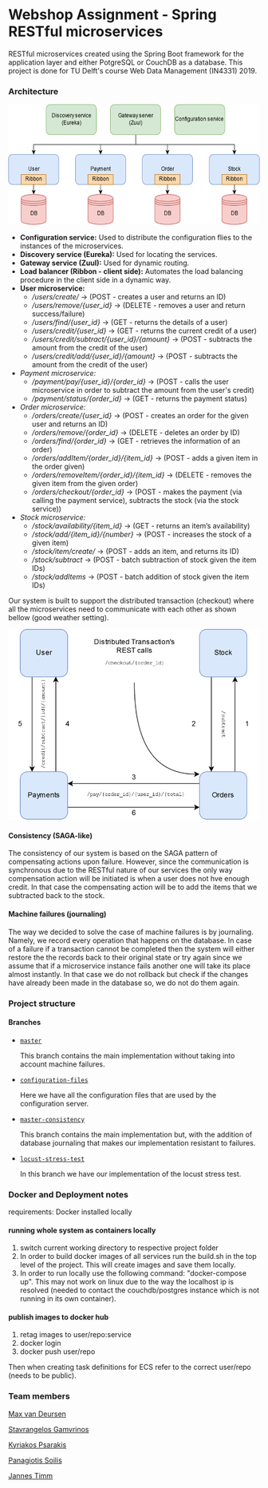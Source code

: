 # Webshop Assignment - Spring RESTful microservices

RESTful microservices created using the Spring Boot framework for the application layer 
and either PotgreSQL or CouchDB as a database. This project is done for TU Delft's course 
Web Data Management (IN4331) 2019.

### Architecture

<img src="https://github.com/agamvrinos/WDM-Spring-microservices/blob/readme/images/Overview.png" height="241" width="601">

* **Configuration service:** Used to distribute the configuration flies to the instances
of the microservices. 
* **Discovery service (Eureka):**  Used for locating the services.
* **Gateway service (Zuul):**  Used for dynamic routing.
* **Load balancer (Ribbon - client side):** Automates the load balancing procedure in the client side in a dynamic way.
* **User microservice:** 
   * */users/create/* -> (POST - creates a user and returns an ID)
   * */users/remove/{user_id}* -> (DELETE - removes a user and return success/failure)
   * */users/find/{user_id}* -> (GET - returns the details of a user)
   * */users/credit/{user_id}* -> (GET - returns the current credit of a user)
   * */users/credit/subtract/{user_id}/{amount}* -> (POST - subtracts the amount from the credit of the user)
   * */users/credit/add/{user_id}/{amount}* -> (POST - subtracts the amount from the credit of the user)
* *Payment microservice:* 
    * */payment/pay/{user_id}/{order_id}* -> (POST - calls the user microservice in order to subtract the amount from the  user's credit)
    * */payment/status/{order_id}* -> (GET - returns the payment status)
* *Order microservice:* 
    * */orders/create/{user_id}* -> (POST - creates an order for the given user and returns an ID)
    * */orders/remove/{order_id}* -> (DELETE - deletes an order by ID)
    * */orders/find/{order_id}* -> (GET - retrieves the information of an order)
    * */orders/addItem/{order_id}/{item_id}* -> (POST - adds a given item in the order given)
    * */orders/removeItem/{order_id}/{item_id}* -> (DELETE - removes the given item from the given order)
    * */orders/checkout/{order_id}* -> (POST - makes the payment (via calling the payment service), subtracts the stock (via the stock service))
* *Stock microservice:* 
    * */stock/availability/{item_id}* -> (GET - returns an item’s availability)
    * */stock/add/{item_id}/{number}* -> (POST - increases the stock of a given item)
    * */stock/item/create/* -> (POST - adds an item, and returns its ID)
    * */stock/subtract* -> (POST - batch subtraction of stock given the item IDs)
    * */stock/addItems* -> (POST - batch addition of stock given the item IDs)

Our system is built to support the distributed transaction (checkout) where all the microservices need to communicate with each other as shown bellow (good weather setting). 

<img src="https://github.com/agamvrinos/WDM-Spring-microservices/blob/readme/images/DistributedTransaction.png" height="383" width="536">

#### Consistency (SAGA-like) ####
The consistency of our system is based on the SAGA pattern of compensating actions 
upon failure. However, since the communication is synchronous due to the RESTful nature of 
our services the only way  compensation action will be initiated is when a user does not hve enough credit.
In that case the compensating action will be to add the items that we subtracted back to the stock.

#### Machine failures (journaling) ####
The way we decided to solve the case of machine failures is by journaling. Namely, we record every operation
that happens on the database. In case of a failure if a transaction cannot be completed then
the system will either restore the the records back to their original state or try again
since we assume that if a microservice instance fails another one will take its place almost
instantly. In that case we do not rollback but check if the changes have already been made
in the database so, we do not do them again. 

### Project structure 
#### Branches ####

*  [`master`](https://github.com/agamvrinos/WDM-Spring-microservices)

    This branch contains the main implementation without taking into 
    account machine failures.
* [`configuration-files`](https://github.com/agamvrinos/WDM-Spring-microservices/tree/configuration-files)

    Here we have all the configuration files that are used by the 
    configuration server.
* [`master-consistency`](https://github.com/agamvrinos/WDM-Spring-microservices/tree/master-consistency)

    This branch contains the main implementation but, with the addition of 
    database journaling that makes our implementation resistant to failures.
* [`locust-stress-test`](https://github.com/agamvrinos/WDM-Spring-microservices/tree/locust-stress-test)

    In this branch we have our implementation of the locust stress test.

### Docker and Deployment notes

requirements: Docker installed locally

#### running whole system as containers locally

1. switch current working directory to respective project folder
2. In order to build docker images of all services run
the build.sh in the top level of the project. This will 
create images and save them locally.
3. In order to run locally use the following command:
"docker-compose up". This may not work on linux due
to the way the localhost ip is resolved (needed to 
contact the couchdb/postgres instance which is not running
in its own container).

#### publish images to docker hub
1. retag images to user/repo:service
2. docker login
3. docker push user/repo

Then when creating task definitions for ECS refer to the 
correct user/repo (needs to be public).

### Team members

[Max van Deursen](https://github.com/MaxVanDeursen)

[Stavrangelos Gamvrinos](https://github.com/agamvrinos)

[Kyriakos Psarakis](https://github.com/kPsarakis)

[Panagiotis Soilis](https://github.com/psoilis)

[Jannes Timm](https://github.com/jannes-t)
